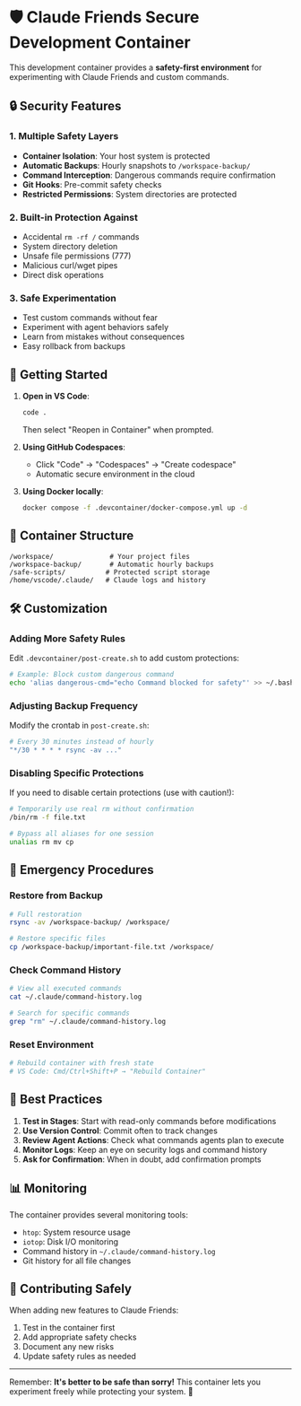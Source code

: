 # 🛡️ Claude Friends Secure Development Container

This development container provides a **safety-first environment** for experimenting with Claude Friends and custom commands.

## 🔒 Security Features

### 1. **Multiple Safety Layers**
- **Container Isolation**: Your host system is protected
- **Automatic Backups**: Hourly snapshots to `/workspace-backup/`
- **Command Interception**: Dangerous commands require confirmation
- **Git Hooks**: Pre-commit safety checks
- **Restricted Permissions**: System directories are protected

### 2. **Built-in Protection Against**
- Accidental `rm -rf /` commands
- System directory deletion
- Unsafe file permissions (777)
- Malicious curl/wget pipes
- Direct disk operations

### 3. **Safe Experimentation**
- Test custom commands without fear
- Experiment with agent behaviors safely
- Learn from mistakes without consequences
- Easy rollback from backups

## 🚀 Getting Started

1. **Open in VS Code**:
   ```bash
   code .
   ```
   Then select "Reopen in Container" when prompted.

2. **Using GitHub Codespaces**:
   - Click "Code" → "Codespaces" → "Create codespace"
   - Automatic secure environment in the cloud

3. **Using Docker locally**:
   ```bash
   docker compose -f .devcontainer/docker-compose.yml up -d
   ```

## 📁 Container Structure

```
/workspace/              # Your project files
/workspace-backup/       # Automatic hourly backups
/safe-scripts/          # Protected script storage
/home/vscode/.claude/   # Claude logs and history
```

## 🛠️ Customization

### Adding More Safety Rules

Edit `.devcontainer/post-create.sh` to add custom protections:
```bash
# Example: Block custom dangerous command
echo 'alias dangerous-cmd="echo Command blocked for safety"' >> ~/.bashrc
```

### Adjusting Backup Frequency

Modify the crontab in `post-create.sh`:
```bash
# Every 30 minutes instead of hourly
"*/30 * * * * rsync -av ..."
```

### Disabling Specific Protections

If you need to disable certain protections (use with caution!):
```bash
# Temporarily use real rm without confirmation
/bin/rm -f file.txt

# Bypass all aliases for one session
unalias rm mv cp
```

## 🚨 Emergency Procedures

### Restore from Backup
```bash
# Full restoration
rsync -av /workspace-backup/ /workspace/

# Restore specific files
cp /workspace-backup/important-file.txt /workspace/
```

### Check Command History
```bash
# View all executed commands
cat ~/.claude/command-history.log

# Search for specific commands
grep "rm" ~/.claude/command-history.log
```

### Reset Environment
```bash
# Rebuild container with fresh state
# VS Code: Cmd/Ctrl+Shift+P → "Rebuild Container"
```

## 🎯 Best Practices

1. **Test in Stages**: Start with read-only commands before modifications
2. **Use Version Control**: Commit often to track changes
3. **Review Agent Actions**: Check what commands agents plan to execute
4. **Monitor Logs**: Keep an eye on security logs and command history
5. **Ask for Confirmation**: When in doubt, add confirmation prompts

## 📊 Monitoring

The container provides several monitoring tools:
- `htop`: System resource usage
- `iotop`: Disk I/O monitoring
- Command history in `~/.claude/command-history.log`
- Git history for all file changes

## 🤝 Contributing Safely

When adding new features to Claude Friends:
1. Test in the container first
2. Add appropriate safety checks
3. Document any new risks
4. Update safety rules as needed

---

Remember: **It's better to be safe than sorry!** This container lets you experiment freely while protecting your system. 🚀